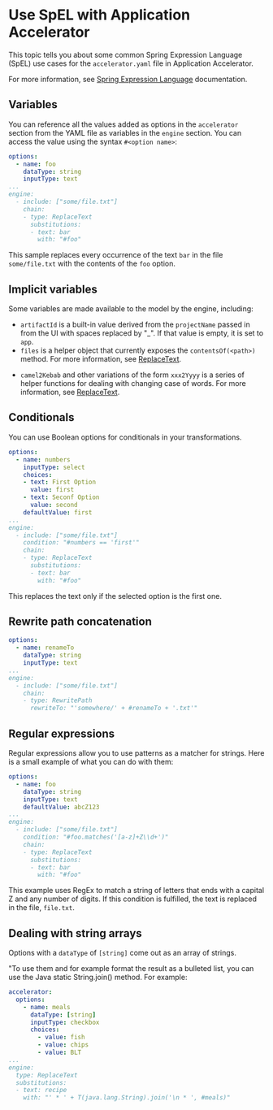# Use SpEL with Application Accelerator

This topic tells you about some common Spring Expression Language (SpEL) use cases for the `accelerator.yaml` file in Application Accelerator.

For more information, see [Spring Expression Language](https://docs.spring.io/spring-framework/docs/current/reference/html/core.html#expressions) documentation.
## <a id="variables"></a>Variables

You can reference all the values added as options in the `accelerator` section from the YAML file as
variables in the `engine` section. You can access the value using the syntax
`#<option name>`:

```yaml
options:
  - name: foo
    dataType: string
    inputType: text
...
engine:
  - include: ["some/file.txt"]
    chain:
    - type: ReplaceText
      substitutions:
      - text: bar
        with: "#foo"
```

This sample replaces every occurrence of the text `bar` in the file `some/file.txt`
with the contents of the `foo` option.

## <a id="implicit-variables"></a>Implicit variables

Some variables are made available to the model by the engine, including:

* `artifactId` is a built-in value derived from the `projectName` passed in from
  the UI with spaces replaced by "_". If that value is empty, it is set to `app`.
* `files` is a helper object that currently exposes the `contentsOf(<path>)` method.
  For more information, see [ReplaceText](transforms/replace-text.md).
- `camel2Kebab` and other variations of the form `xxx2Yyyy` is a series of
  helper functions for dealing with changing case of words. For more information, see [ReplaceText](transforms/replace-text.md).

## <a id="conditionals"></a>Conditionals

You can use Boolean options for conditionals in your transformations.

```yaml
options:
  - name: numbers
    inputType: select
    choices:
    - text: First Option
      value: first
    - text: Seconf Option
      value: second
    defaultValue: first
...
engine:
  - include: ["some/file.txt"]
    condition: "#numbers == 'first'"
    chain:
    - type: ReplaceText
      substitutions:
      - text: bar
        with: "#foo"
```

This replaces the text only if the selected option is the first one.

## <a id="rewrite-path-concatentation"></a>Rewrite path concatenation

```yaml
options:
  - name: renameTo
    dataType: string
    inputType: text
...
engine:
  - include: ["some/file.txt"]
    chain:
    - type: RewritePath
      rewriteTo: "'somewhere/' + #renameTo + '.txt'"
```

## <a id="regular-expressions"></a>Regular expressions

Regular expressions allow you to use patterns as a matcher for strings. Here is a small
example of what you can do with them:

```yaml
options:
  - name: foo
    dataType: string
    inputType: text
    defaultValue: abcZ123
...
engine:
  - include: ["some/file.txt"]
    condition: "#foo.matches('[a-z]+Z\\d+')"
    chain:
    - type: ReplaceText
      substitutions:
      - text: bar
        with: "#foo"
```

This example uses RegEx to match a string of letters that ends with a capital Z and any number of
digits. If this condition is fulfilled, the text is replaced in the file, `file.txt`.

## <a id="dealing-with-string-array"></a>Dealing with string arrays
Options with a `dataType` of `[string]` come out as an array of strings.

"To use them and for example format the result as a bulleted list,
you can use the Java static String.join() method. For example:

```yaml
accelerator:
  options:
    - name: meals
      dataType: [string]
      inputType: checkbox
      choices:
        - value: fish
        - value: chips
        - value: BLT
...
engine:
  type: ReplaceText
  substitutions:
  - text: recipe
    with: "' * ' + T(java.lang.String).join('\n * ', #meals)"
```
